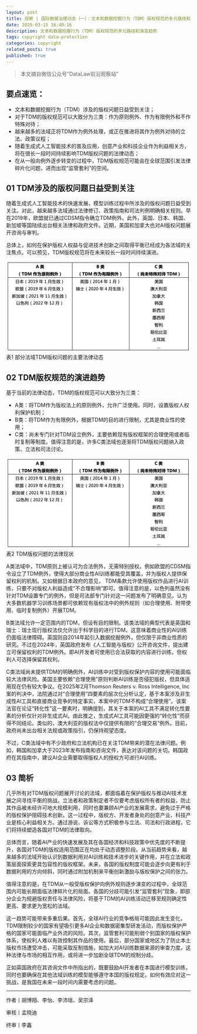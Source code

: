 ```yaml
---
layout: post
title: 观察 | 国际数据治理动态（一）：文本和数据挖掘行为（TDM）版权规范的多元路径和演变趋势
date: 2025-03-15 16:40:16
description: 文本和数据挖掘行为（TDM）版权规范的多元路径和演变趋势
tags: copyright data-protection
categories: copyright
related_posts: true
published: true
---
```


> 本文摘自微信公众号"DataLaw前沿观察站"

## 要点速览：

- 文本和数据挖掘行为（TDM）涉及的版权问题日益受到关注；
- 对于TDM的版权规范可以大致分为三类：作为原则例外、作为有限例外和不作特殊对待；
- 越来越多的法域正将TDM作为例外处理，或正在推进将其作为例外对待的立法、政策议程；
- 随着生成式人工智能技术的普及应用，创意产业和科技企业作为利益相关方，将在很长一段时间持续影响TDM版权问题的法律动态；
- 在从一般向例外逐步转变的过程中，TDM版权规范可能会在全球范围引发法律碎片化问题，进而出现“监管套利”的空间。

## 01 TDM涉及的版权问题日益受到关注

随着生成式人工智能技术的快速发展，模型训练过程中所涉及的版权问题日益受到关注。对此，越来越多法域通过法律修订、政策指南和司法判例明确相关规则。早在2019年，欧盟就已通过CDSM指令确立TDM例外。此外，英国、日本、韩国、新加坡等国陆续出台相关法律和政府文件。近期，美国和加拿大也对AI版权问题展开咨询与审判。

总体上，如何在保护版权人权益与促进技术创新之间取得平衡已经成为各法域的关注焦点。可以预见，TDM版权规范将在未来较长一段时间持续演进。

<div class="text-center">
  <img src="/assets/img/post1/TDM版权问题的法律现状.png" alt="表1 部分法域TDM版权问题的主要法律动态" class="img-fluid">
  <div class="caption">表1 部分法域TDM版权问题的主要法律动态</div>
</div>

## 02 TDM版权规范的演进趋势

基于当前的法律动态，TDM的版权规范可以大致分为三类：

- A类：将TDM作为版权法上的原则例外，允许广泛使用。同时，设置版权人权利保护机制；
- B类：将TDM作为有限例外，根据TDM的目的进行限制，尤其是商业性的使用；
- C类：尚未专门针对TDM设立例外，主要依赖现有版权框架的合理使用或者临时复制等制度。值得注意的是，许多C类法域也逐渐将TDM版权问题纳入政策、立法和司法讨论。

<div class="text-center">
  <img src="/assets/img/post1/TDM版权问题的法律现状.png" alt="表2 TDM版权问题的法律现状" class="img-fluid">
  <div class="caption">表2 TDM版权问题的法律现状</div>
</div>

A类法域中，TDM原则上被认可为合法例外，无需特别授权。例如欧盟的CDSM指令设立了TDM例外，使得大部分商业性AI训练都能受其覆盖，并为版权人提供保留权利的机制。又如根据日本政府的意见， TDM条款允许使用版权作品进行AI训练，只要不对版权人利益造成“不合理影响”即可。值得注意的是，以色列虽然没有针对TDM设置专门的例外，但是司法部专门针对这一问题发布了明确意见，认为大多数机器学习训练场景都可依赖现有版权法中的例外规则（如合理使用、附带使用、临时复制例外）开展TDM。

B类法域允许一定范围内的TDM，但设有目的限制。该类法域的典型代表是英国和瑞士：瑞士现行版权法仅允许出于科学目的进行TDM，这意味着商业性的AI训练仍面临法律障碍。英国则自2014年起引入数据挖掘例外，但仅限于非商业性质的研究。不过在2024年，英国政府发布《人工智能与版权》公开咨询文件，提出建立可保留权利的TDM例外。即AI开发者可使用已合法获取的内容进行训练，但权利人可选择保留其权利。

C类法域尚未提供TDM的明确例外，AI训练中对受到版权保护内容的使用可能面临较大法律风险。美国主要依赖“合理使用”原则判断AI训练是否侵犯版权，但具体适用现在仍有较大争议。在2025年2月Thomson Reuters v. Ross Intelligence, Inc案的判决中，法院通过对“合理使用”四要素的层次化分析认定，基于本案涉及非生成性AI工具和直接商业竞争的特定事实，本案中的TDM不构成“合理使用”。该案法官在论证“转化性”这一要素时，明确提到，其关于本案的AI工具不满足转化性要素的分析仅针对非生成式AI。由此推之，生成式AI工具可能因更强的“转化性”而获得不同结论。类似的，澳大利亚的版权法中仅提供有限的“合理交易”例外。目前，政府尚未出台相关法规或政策指引，仍保持观望态度。

不过，C类法域中有不少政府和立法机构已在关注TDM带来的潜在法律问题。例如，韩国和加拿大于2023年发布指南和咨询文件，表达对该问题的关切。韩国政府在其指南中，建议AI企业需要取得版权人的授权方可进行AI训练。

## 03 简析

几乎所有对TDM版权问题展开讨论的法域，都面临着在保护版权与推动AI技术发展之间寻找平衡的挑战。立法者和政策制定者不仅要考虑版权所有者的权益，防止其作品被未经许可地大规模利用，同时也要兼顾AI产业的发展需求，避免过于严格的版权保护阻碍技术创新。这一过程中，版权方、开发者身处的创意产业、科技产业是核心利益相关方。通过游说、诉讼等方式积极参与立法、司法和行政进程，它们将持续塑造各国对TDM的法律取向。

总体而言，随着AI产业的快速发展及其在各国经济和科技政策中优先度的不断提升，各国对TDM的版权适用范围正在均处于动态调整阶段。从当前趋势来看，越来越多的法域开始认识到数据利用对AI训练和技术进步的关键作用，并在立法和政策层面探索更具包容性的版权框架。未来，各国的版权制度可能会逐步向更有利于数据利用的方向倾斜，同时通过附加机制来平衡创新激励与版权保护之间的张力。

值得注意的是，在TDM从一般受版权保护向例外规则逐步演变的过程中，全球范围内可能长期面临法律碎片化的局面。各国的分歧可能引发“监管套利”现象，即部分企业为规避版权责任与法律风险，将基于TDM的AI训练活动迁移至规则确定性更高、要求更为宽松的法域。

这一趋势可能带来多重后果。首先，全球AI行业的竞争格局可能因此发生变化，TDM限制较少的国家有望吸引更多AI企业和数据密集型研发活动，而版权保护严格的国家可能面临产业外流的风险。其次，监管套利可能削弱个别国家的版权保护体系，使权利人难以有效控制其作品的使用。最后，部分国家或地区为了防止本土版权市场遭受冲击，可能采取反制措施，如加大对AI训练数据来源的审查力度。这种法律与市场的相互作用，或将进一步加剧全球TDM的规制分歧。

正如英国政府在其咨询文件中所指出的，既要鼓励AI开发者在本国进行模型训练，同时也要确保在其他法域训练的模型能够遵守本国的版权规定。如何有效应对这一挑战，是我国在未来一段时间内需要考虑的问题。

---
作者丨胡博翔、李怡、李沛瑶、吴宗泽

审核丨孟晓迪

终审丨李鑫